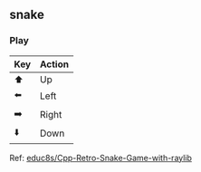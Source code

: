 ## snake

### Play
| Key | Action |
| - | - |
| ⬆️ | Up |
| ⬅️ | Left |
| ➡️ | Right |
| ⬇️ | Down |

Ref: [educ8s/Cpp-Retro-Snake-Game-with-raylib](https://github.com/educ8s/Cpp-Retro-Snake-Game-with-raylib)
